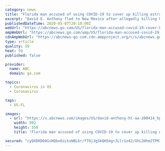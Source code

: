 ```yaml
---
category: news
title: "Florida man accused of using COVID-19 to cover up killing estranged wife requests 'care' in extradition"
excerpt: "David E. Anthony fled to New Mexico after allegedly killing his estranged wife and using coronavirus to cover it up."
publishedDateTime: 2020-05-07T20:10:00Z
webUrl: "https://abcnews.go.com/US/florida-man-accused-covid-19-cover-killing-estranged/story?id=70553342"
ampWebUrl: "https://abcnews.go.com/amp/US/florida-man-accused-covid-19-cover-killing-estranged/story?id=70553342"
cdnAmpWebUrl: "https://abcnews-go-com.cdn.ampproject.org/c/s/abcnews.go.com/amp/US/florida-man-accused-covid-19-cover-killing-estranged/story?id=70553342"
type: article
quality: 59
heat: 59
published: false

provider:
  name: ABC
  domain: go.com

topics:
  - Coronavirus in US
  - Coronavirus

tags:
  - US-FL

images:
  - url: "https://s.abcnews.com/images/US/david-anthony-ht-aa-200414_hpMain_16x9_992.jpg"
    width: 992
    height: 558
    title: "Florida man accused of using COVID-19 to cover up killing estranged wife requests 'care' in extradition"

secured: "cyQXDKDDASsHQbxOiLksNBLbr/fTOj3gSkQH5mgrJLlr1o42/GhL2Hhm2TPM38DyFTqhjD6MPnXM2RBUUpcsobRg8WOswHDAA4gv7M2HXmt50K6h/wuPJjQlpN6guVrdJ9jzQwtn42tYo4osrrV2lzRTpII9ZAxK+dy6C0rVnIb8U1PBtAPhyTsHXkGva+y1I7h5zzi1oCXz5XC7c4T/54/m/A6CaXgzngXCJvCD77epRpWHadstbXGZNb3xmBuF0Ky/esfrtlcYHmBkmLn0CHS5igtSuo8JP7h5T9Doilbd5eYufiuvSUVpykflNK4WVLO0Azut4oi0MJfaJym6yNGEI3VKAfQ1hpsNY3ifra1rFZo4OK/9PpYret1AqPVHH4PTELXwPOZ230kq7K/NFrudjHplJCnvR2iWitxeielLokGrhDf+mFrnNoznLzbI1qL7lFA62LOOjj7QLomS8PAE9WPPf/J3LfPqsblXA1s=;6zRmweDKEl+dVPf+P/ST+w=="
---
```


